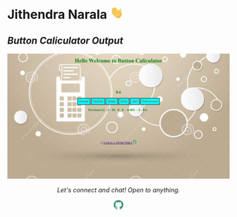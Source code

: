 # Jithendra Narala <img src="https://github.com/NaralaJithendra/Html_Css_JavaScript_Codes_Web/blob/main/Button%20Caliculator/Hi.gif" width="30px">
<p align="center">
  <h2><i><b>Button Caliculator Output</i></b></h2>
  <a href="https://github.com/NaralaJithendra/Html_Css_JavaScript_Codes_Web/tree/main/Button%20Caliculator">
    <img src="https://github.com/NaralaJithendra/Html_Css_JavaScript_Codes_Web/blob/main/Button%20Caliculator/Output.png" alt="Output" target="_blank" style="vertical-align:top margin:6px 4px" height="auto" width="auto">
  </a>
</p>
<p align="center">
  <i>Let's connect and chat! Open to anything.</i>
  <p align="center">
    <a href="https://github.com/NaralaJithendra"><img alt=" GitHub" width="22px" src="https://github.com/NaralaJithendra/Html_Css_JavaScript_Codes_Web/blob/main/Button%20Caliculator/github.svg" /></a>
    </p>
</p>
